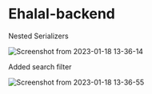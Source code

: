 # Ehalal-backend

Nested Serializers 

![Screenshot from 2023-01-18 13-36-14](https://user-images.githubusercontent.com/98265750/213111776-b7bc739e-afbf-4b8d-94f7-d01e6d674c5b.png)

Added search filter

![Screenshot from 2023-01-18 13-36-55](https://user-images.githubusercontent.com/98265750/213111862-405934b7-6098-401d-864e-1da159838abd.png)
